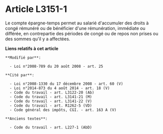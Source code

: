 # Article L3151-1

Le compte épargne-temps permet au salarié d'accumuler des droits à congé rémunéré ou de bénéficier d'une rémunération,
immédiate ou différée, en contrepartie des périodes de congé ou de repos non prises ou des sommes qu'il y a affectées.

**Liens relatifs à cet article**

	**Modifié par**:

	  - Loi n°2008-789 du 20 août 2008 - art. 25

	**Cité par**:

	  - Loi n°2008-1330 du 17 décembre 2008 - art. 60 (V)
	  - Loi n°2014-873 du 4 août 2014 - art. 18 (V)
	  - Code du travail - art. L3122-20 (Ab)
	  - Code du travail - art. L3141-21 (M)
	  - Code du travail - art. L3141-22 (V)
	  - Code du travail - art. R1262-5 (VD)
	  - Code général des impôts, CGI. - art. 163 A (V)

	**Anciens textes**:

	  - Code du travail - art. L227-1 (AbD)

